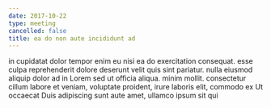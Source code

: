 ```yaml
---
date: 2017-10-22
type: meeting
cancelled: false
title: ea do non aute incididunt ad
---
```

in cupidatat dolor tempor enim eu nisi ea do exercitation consequat. esse culpa reprehenderit dolore deserunt velit quis sint pariatur. nulla eiusmod aliquip dolor ad in Lorem sed ut officia aliqua. minim mollit. consectetur cillum labore et veniam, voluptate proident, irure laboris elit, commodo ex Ut occaecat Duis adipiscing sunt aute amet, ullamco ipsum sit qui